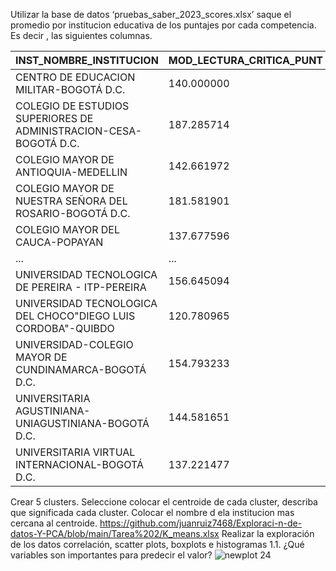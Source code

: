 Utilizar la base de datos ‘pruebas_saber_2023_scores.xlsx’ saque el promedio por institucion educativa de los puntajes por cada competencia. Es decir , las siguientes
columnas.

| INST_NOMBRE_INSTITUCION                                 | MOD_LECTURA_CRITICA_PUNT | MOD_COMPETEN_CIUDADA_PUNT | MOD_INGLES_PUNT | MOD_COMUNI_ESCRITA_PUNT | PUNT_GLOBAL |
|---------------------------------------------------------|---------------------------|----------------------------|-----------------|--------------------------|-------------|
| CENTRO DE EDUCACION MILITAR-BOGOTÁ D.C.                | 140.000000                | 89.000000                  | 172.000000      | 158.000000               | 143.000000  |
| COLEGIO DE ESTUDIOS SUPERIORES DE ADMINISTRACION-CESA-BOGOTÁ D.C. | 187.285714     | 189.571429                | 213.285714      | 174.428571               | 188.142857  |
| COLEGIO MAYOR DE ANTIOQUIA-MEDELLIN                    | 142.661972                | 137.821596                | 145.258216      | 145.328638               | 142.394366  |
| COLEGIO MAYOR DE NUESTRA SEÑORA DEL ROSARIO-BOGOTÁ D.C.| 181.581901                | 181.940435                | 199.011455      | 162.762887               | 178.395189  |
| COLEGIO MAYOR DEL CAUCA-POPAYAN                        | 137.677596                | 128.234973                | 142.546448      | 144.786885               | 137.644809  |
| ...                                                     | ...                       | ...                        | ...             | ...                      | ...         |
| UNIVERSIDAD TECNOLOGICA DE PEREIRA - ITP-PEREIRA       | 156.645094                | 145.832985                | 162.039666      | 145.720251               | 153.371608  |
| UNIVERSIDAD TECNOLOGICA DEL CHOCO"DIEGO LUIS CORDOBA"-QUIBDO | 120.780965           | 107.649283                | 118.887875      | 122.267275               | 116.397653  |
| UNIVERSIDAD-COLEGIO MAYOR DE CUNDINAMARCA-BOGOTÁ D.C. | 154.793233                | 145.127820                | 153.289474      | 146.759398               | 150.387218  |
| UNIVERSITARIA AGUSTINIANA- UNIAGUSTINIANA-BOGOTÁ D.C.  | 144.581651                | 131.590826                | 154.227523      | 141.267890               | 142.963303  |
| UNIVERSITARIA VIRTUAL INTERNACIONAL-BOGOTÁ D.C.        | 137.221477                | 128.932886                | 147.107383      | 142.281879               | 137.147651  |
Crear 5 clusters. Seleccione colocar el centroide de cada cluster, describa que significada cada cluster. Colocar el nombre d ela institucion mas cercana al centroide.
https://github.com/juanruiz7468/Exploraci-n-de-datos-Y-PCA/blob/main/Tarea%202/K_means.xlsx
Realizar la exploración de los datos correlación, scatter plots, boxplots e histogramas
  1.1. ¿Qué variables son importantes para predecir el valor?
        ![newplot 24](https://github.com/juanruiz7468/Exploraci-n-de-datos-Y-PCA/assets/126533316/281c8f38-1c68-40b4-b1f1-58e7a53e1b56)
